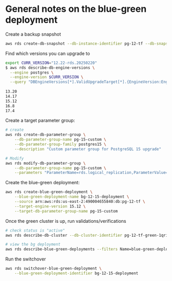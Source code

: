 # General notes on the blue-green deployment
Create a backup snapshot
~~~sh
aws rds create-db-snapshot --db-instance-identifier pg-12-tf --db-snapshot-identifier pre-upgrade-snapshot
~~~

Find which versions you can upgrade to
~~~sh
export CURR_VERSION="12.22-rds.20250220"
$ aws rds describe-db-engine-versions \
  --engine postgres \
  --engine-version $CURR_VERSION \
  --query "DBEngineVersions[*].ValidUpgradeTarget[*].{EngineVersion:EngineVersion}" --output text
 
13.20
14.17
15.12
16.8
17.4
~~~

Create a target parameter group:
~~~sh
# create
aws rds create-db-parameter-group \
    --db-parameter-group-name pg-15-custom \
    --db-parameter-group-family postgres15 \
    --description "Custom parameter group for PostgreSQL 15 upgrade"

# Modify
aws rds modify-db-parameter-group \
    --db-parameter-group-name pg-15-custom \
    --parameters "ParameterName=rds.logical_replication,ParameterValue=1,ApplyMethod=pending-reboot"
~~~

Create the blue-green deployment:
~~~sh
aws rds create-blue-green-deployment \
    --blue-green-deployment-name bg-12-15-deployment \
    --source arn:aws:rds:us-east-2:490004655840:db:pg-12-tf \
    --target-engine-version 15.12 \
    --target-db-parameter-group-name pg-15-custom
~~~

Once the green cluster is up, run validations/verifications 
~~~sh
# check status is "active"
aws rds describe-db-cluster --db-cluster-identifier pg-12-tf-green-1qrikp

# view the bg deployment
aws rds describe-blue-green-deployments --filters Name=blue-green-deployment-name,Values=bg-12-15-deployment
~~~

Run the switchover
~~~sh
aws rds switchover-blue-green-deployment \
    --blue-green-deployment-identifier bg-12-15-deployment
~~~

